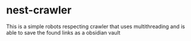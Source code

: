 # nest-crawler
This is a simple robots respecting crawler that uses multithreading and is able to save the found links as a obsidian vault
